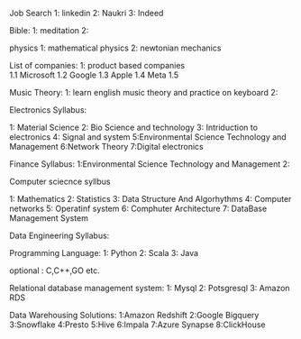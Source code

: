 Job Search
1: linkedin
2: Naukri
3: Indeed



Bible:
1: meditation 
2:

physics
1: mathematical physics 
2: newtonian mechanics

List of companies:
1: product based companies   
  1.1 Microsoft
  1.2 Google
  1.3 Apple
  1.4 Meta 
  1.5 

Music Theory:
1: learn english music theory and practice on keyboard 
2:

Electronics Syllabus:

1: Material Science
2: Bio Science and technology
3: Intriduction to electronics
4: Signal and system
5:Environmental Science Technology and Management
6:Network Theory
7:Digital electronics


Finance Syllabus:
1:Environmental Science Technology and Management
2:

Computer sciecnce syllbus

1: Mathematics
2: Statistics
3: Data Structure And Algorhythms
4: Computer networks
5: Operatinf system
6: Comphuter Architecture
7: DataBase Management System


Data Engineering Syllabus:

Programming Language:
1: Python 
2: Scala
3: Java

optional : C,C++,GO etc.


Relational database management system:
1: Mysql
2: Potsgresql
3: Amazon RDS


Data Warehousing Solutions:
1:Amazon Redshift
2:Google Bigquery
3:Snowflake
4:Presto
5:Hive
6:Impala
7:Azure Synapse
8:ClickHouse




